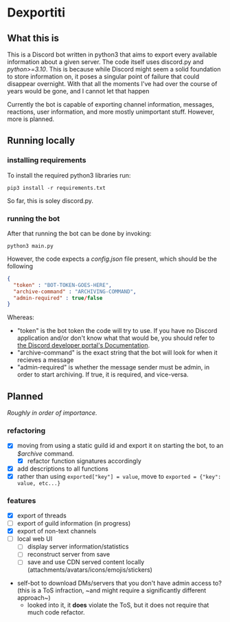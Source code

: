 # Dexportiti
## What this is
This is a Discord bot written in python3 that aims to export every available information about a given server. The code itself uses discord.py and *python>=3.10*. This is because while Discord might seem a solid foundation to store information on, it poses a singular point of failure that could disappear overnight. With that all the moments I've had over the course of years would be gone, and I cannot let that happen

Currently the bot is capable of exporting channel information, messages, reactions, user information, and more mostly unimportant stuff. However, more is planned.

## Running locally
### installing requirements
To install the required python3 libraries run:
```console
pip3 install -r requirements.txt
```
So far, this is soley discord.py.
### running the bot
After that running the bot can be done by invoking:
```console
python3 main.py
```
However, the code expects a *config.json* file present, which should be the following
```json
{
  "token" : "BOT-TOKEN-GOES-HERE",
  "archive-command" : "ARCHIVING-COMMAND",
  "admin-required" : true/false
}
```
Whereas:
- "token" is the bot token the code will try to use. If you have no Discord application and/or don't know what that would be, you should refer to [the Discord developer portal's Documentation](https://discord.com/developers/docs/intro).
- "archive-command" is the exact string that the bot will look for when it recieves a message
- "admin-required" is whether the message sender must be admin, in order to start archiving. If true, it is required, and vice-versa.

## Planned
*Roughly in order of importance.*
### refactoring
- [X] moving from using a static guild id and export it on starting the bot, to an *$archive* command.
  - [X] refactor function signatures accordingly
- [X] add descriptions to all functions
- [X] rather than using `exported["key"] = value`, move to `exported = {"key": value, etc...}`
### features
- [X] export of threads
- [ ] export of guild information (in progress)
- [X] export of non-text channels
- [ ] local web UI
  - [ ] display server information/statistics
  - [ ] reconstruct server from save
  - [ ] save and use CDN served content locally (attachments/avatars/icons/emojis/stickers)

* self-bot to download DMs/servers that you don't have admin access to? (this is a ToS infraction, ~and might require a significantly different approach~)
  * looked into it, it **does** violate the ToS, but it does not require that much code refactor.
